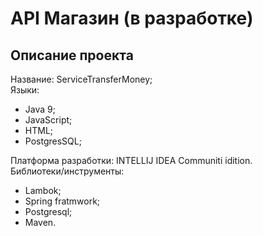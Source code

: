 # API Магазин (в разработке)
## Описание проекта
Название: ServiceTransferMoney;  
Языки: 
- Java 9;
- JavaScript; 
- HTML; 
- PostgresSQL;  
  
Платформа разработки: INTELLIJ IDEA Communiti idition.  
Библиотеки/инструменты:
- Lambok;
- Spring fratmwork; 
- Postgresql;
- Maven.   
